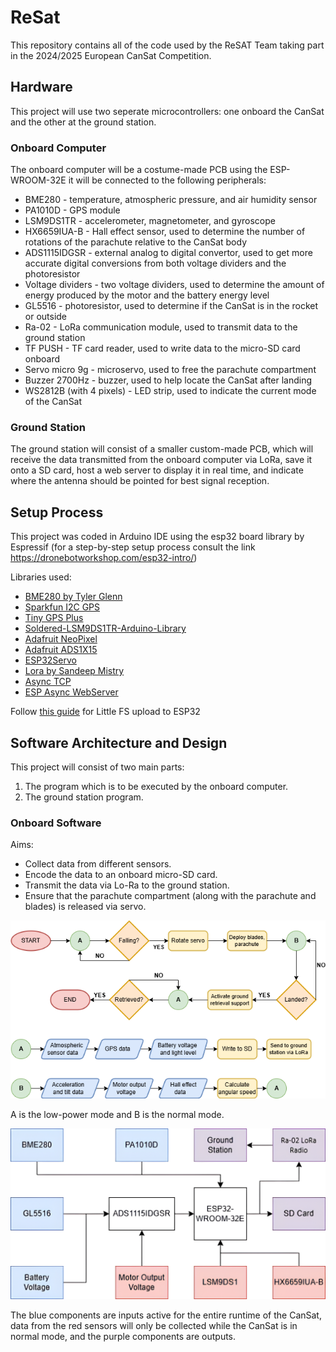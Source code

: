 # ReSat
This repository contains all of the code used by the ReSAT Team taking part in the 2024/2025 European CanSat Competition.

## Hardware
This project will use two seperate microcontrollers: one onboard the CanSat and the other at the ground station.

### Onboard Computer
The onboard computer will be a costume-made PCB using the ESP-WROOM-32E it will be connected to the following peripherals:
* BME280 - temperature, atmospheric pressure, and air humidity sensor
* PA1010D - GPS module
* LSM9DS1TR - accelerometer, magnetometer, and gyroscope
* HX6659IUA-B - Hall effect sensor, used to determine the number of rotations of the parachute relative to the CanSat body
* ADS1115IDGSR - external analog to digital convertor, used to get more accurate digital conversions from both voltage dividers and the photoresistor
* Voltage dividers - two voltage dividers, used to determine the amount of energy produced by the motor and the battery energy level
* GL5516 - photoresistor, used to determine if the CanSat is in the rocket or outside
* Ra-02 - LoRa communication module, used to transmit data to the ground station
* TF PUSH - TF card reader, used to write data to the micro-SD card onboard
* Servo micro 9g - microservo, used to free the parachute compartment
* Buzzer 2700Hz - buzzer, used to help locate the CanSat after landing
* WS2812B (with 4 pixels) - LED strip, used to indicate the current mode of the CanSat

### Ground Station
The ground station will consist of a smaller custom-made PCB, which will receive the data transmitted from the onboard computer via LoRa, save it onto a SD card, host a web server to display it in real time, and indicate where the antenna should be pointed for best signal reception.

## Setup Process
This project was coded in Arduino IDE using the esp32 board library by Espressif (for a step-by-step setup process consult the link https://dronebotworkshop.com/esp32-intro/)

Libraries used:
* [BME280 by Tyler Glenn](https://github.com/finitespace/BME280/tree/master) 
* [Sparkfun I2C GPS](https://github.com/sparkfun/SparkFun_I2C_GPS_Arduino_Library) 
* [Tiny GPS Plus](https://github.com/mikalhart/TinyGPSPlus)
* [Soldered-LSM9DS1TR-Arduino-Library](https://github.com/SolderedElectronics/Soldered-LSM9DS1TR-Arduino-Library/tree/main)
* [Adafruit NeoPixel](https://github.com/adafruit/Adafruit_NeoPixel)
* [Adafruit ADS1X15](https://github.com/adafruit/Adafruit_ADS1X15)
* [ESP32Servo](https://madhephaestus.github.io/ESP32Servo/classServo.html)
* [Lora by Sandeep Mistry](https://github.com/sandeepmistry/arduino-LoRa)
* [Async TCP](https://github.com/ESP32Async/AsyncTCP)
* [ESP Async WebServer](https://github.com/ESP32Async/ESPAsyncWebServer)

Follow [this guide](https://randomnerdtutorials.com/arduino-ide-2-install-esp32-littlefs/) for Little FS upload to ESP32

## Software Architecture and Design
This project will consist of two main parts: 
1. The program which is to be executed by the onboard computer.
2. The ground station program.

### Onboard Software
Aims:
* Collect data from different sensors.
* Encode the data to an onboard micro-SD card.
* Transmit the data via Lo-Ra to the ground station.
* Ensure that the parachute compartment (along with the parachute and blades) is released via servo.

![Flowchart of the onboard program flow](./schematics/softwareExecutionPath.png)

A is the low-power mode and B is the normal mode.

![Schematic of the onboard data handling](./schematics/dataHandling.png)

The blue components are inputs active for the entire runtime of the CanSat, data from the red sensors will only be collected while the CanSat is in normal mode, and the purple components are outputs.